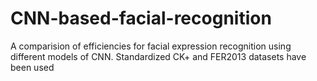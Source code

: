 # CNN-based-facial-recognition
A comparision of efficiencies for facial expression recognition using different models of CNN. Standardized CK+ and FER2013 datasets have been used
